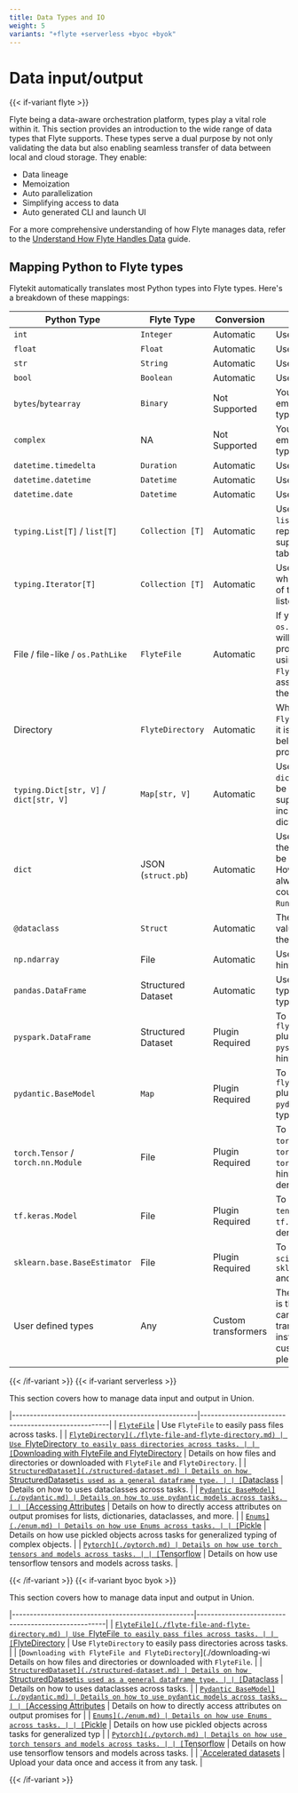 ```yaml
---
title: Data Types and IO
weight: 5
variants: "+flyte +serverless +byoc +byok"
---
```


# Data input/output

{{< if-variant flyte >}}

Flyte being a data-aware orchestration platform, types play a vital role within it.
This section provides an introduction to the wide range of data types that Flyte supports.
These types serve a dual purpose by not only validating the data but also enabling seamless
transfer of data between local and cloud storage.
They enable:

- Data lineage
- Memoization
- Auto parallelization
- Simplifying access to data
- Auto generated CLI and launch UI

For a more comprehensive understanding of how Flyte manages data, refer to the [Understand How Flyte Handles Data](https://docs.flyte.org/en/latest/user_guide/concepts/main_concepts/data_management.html#divedeep-data-management) guide.

## Mapping Python to Flyte types

Flytekit automatically translates most Python types into Flyte types.
Here's a breakdown of these mappings:

| Python Type | Flyte Type | Conversion | Comment |
|-------------|------------|------------|---------|
| `int` | `Integer` | Automatic | Use Python 3 type hints. |
| `float` | `Float` | Automatic | Use Python 3 type hints. |
| `str` | `String` | Automatic  | Use Python 3 type hints. |
| `bool` | `Boolean` | Automatic | Use Python 3 type hints. |
| `bytes`/`bytearray` | `Binary` | Not Supported | You have the option to employ your own custom type transformer. |
| `complex` | NA | Not Supported | You have the option to employ your own custom type transformer. |
| `datetime.timedelta` | `Duration` | Automatic | Use Python 3 type hints. |
| `datetime.datetime` | `Datetime` | Automatic | Use Python 3 type hints. |
| `datetime.date` | `Datetime` | Automatic| Use Python 3 type hints. |
| `typing.List[T]` / `list[T]` | `Collection [T]`| Automatic| Use `typing.List[T]` or `list[T]`, where `T` can represent one of the other supported types listed in the table. |
| `typing.Iterator[T]` | `Collection [T]`| Automatic| Use `typing.Iterator[T]`, where `T` can represent one of the other supported types listed in the table. |
| File / file-like / `os.PathLike` | `FlyteFile` | Automatic | If you're using `file` or `os.PathLike` objects, Flyte will default to the binary protocol for the file. When using `FlyteFile["protocol"]`, it is assumed that the file is in the specified protocol. |
| Directory | `FlyteDirectory`| Automatic| When using `FlyteDirectory["protocol"]`, it is assumed that all the files belong to the specified protocol. |
| `typing.Dict[str, V]` / `dict[str, V]` | `Map[str, V]` | Automatic | Use `typing.Dict[str, V]` or `dict[str, V]`, where `V` can be one of the other supported types in the table, including a nested dictionary.|
| `dict` | JSON (`struct.pb`) | Automatic| Use `dict`. It's assumed that the untyped dictionary can be converted to JSON. However, this may not always be possible and could result in a `RuntimeError`. |
| `@dataclass` | `Struct`| Automatic| The class should be a pure value class annotated with the `@dataclass` decorator. |
| `np.ndarray` | File | Automatic| Use `np.ndarray` as a type hint. |
| `pandas.DataFrame`| Structured Dataset | Automatic| Use `pandas.DataFrame` as a type hint. Pandas column types aren't preserved. |
| `pyspark.DataFrame` | Structured Dataset | Plugin Required | To utilize the type, install the `flytekitplugins-spark` plugin. Use `pyspark.DataFrame` as a type hint. |
| `pydantic.BaseModel` | `Map` | Plugin Required | To utilize the type, install the `flytekitplugins-pydantic` plugin. Use `pydantic.BaseModel` as a type hint. |
| `torch.Tensor` / `torch.nn.Module` | File | Plugin Required | To utilize the type, install the `torch` library. Use `torch.Tensor` or `torch.nn.Module` as a type hint, and you can use their derived types.|
| `tf.keras.Model`| File | Plugin Required | To utilize the type, install the `tensorflow` library. Use `tf.keras.Model` and its derived types.|
| `sklearn.base.BaseEstimator` | File | Plugin Required | To utilize the type, install the `scikit-learn` library. Use `sklearn.base.BaseEstimator` and its derived types. |
| User defined types| Any| Custom transformers | The `FlytePickle` transformer is the default option, but you can also define custom transformers. For instructions on building custom type transformers, please refer to [this section](https://docs.flyte.org/en/latest/user_guide/extending/custom_types.html#advanced-custom-types). |

{{< /if-variant >}}
{{< if-variant serverless >}}

This section covers how to manage data input and output in Union.

|----------------------------------------------------|----------------------------------------------------|
| [`FlyteFile`](./flyte-file-and-flyte-directory.md) | Use `FlyteFile` to easily pass files across tasks. |
| [`FlyteDirectory](./flyte-file-and-flyte-directory.md) | Use `FlyteDirectory` to easily pass directories across tasks. |
| [`Downloading with FlyteFile and FlyteDirectory](./downloading-with-ff-and-fd.md) | Details on how files and directories or downloaded with `FlyteFile` and `FlyteDirectory`. |
| [`StructuredDataset](./structured-dataset.md) | Details on how `StructuredDataset`is used as a general dataframe type. |
| [`Dataclass](./dataclass.md) | Details on how to uses dataclasses across tasks. |
| [`Pydantic BaseModel](./pydantic.md) | Details on how to use pydantic models across tasks. |
| [`Accessing Attributes](./accessing-attributes.md) | Details on how to directly access attributes on output promises for lists, dictionaries, dataclasses, and more. |
| [`Enums](./enum.md) | Details on how use Enums across tasks. |
| [`Pickle](./pickle.md) | Details on how use pickled objects across tasks for generalized typing of complex objects. |
| [`Pytorch](./pytorch.md) | Details on how use torch tensors and models across tasks. |
| [`Tensorflow](./tensorflow.md) | Details on how use tensorflow tensors and models across tasks. |

{{< /if-variant >}}
{{< if-variant byoc byok >}}

This section covers how to manage data input and output in Union.

|---------------------------------------------------|----------------------------------------------------|
| [`FlyteFile](./flyte-file-and-flyte-directory.md) | Use `FlyteFile` to easily pass files across tasks. |
| [`FlyteDirectory](./flyte-file-and-flyte-directory.md) | Use `FlyteDirectory` to easily pass directories across tasks. |
| [`Downloading with FlyteFile and FlyteDirectory`](./downloading-wi Details on how files and directories or downloaded with `FlyteFile`. |
| [`StructuredDataset](./structured-dataset.md) | Details on how `StructuredDataset`is used as a general dataframe type. |
| [`Dataclass](./dataclass.md) | Details on how to uses dataclasses across tasks. |
| [`Pydantic BaseModel](./pydantic.md) | Details on how to use pydantic models across tasks. |
| [`Accessing Attributes](./accessing-attributes.md) | Details on how to directly access attributes on output promises for |
| [`Enums](./enum.md) | Details on how use Enums across tasks. |
| [`Pickle](./pickle.md) | Details on how use pickled objects across tasks for generalized typ |
| [`Pytorch](./pytorch.md) | Details on how use torch tensors and models across tasks. |
| [`Tensorflow](./tensorflow.md) | Details on how use tensorflow tensors and models across tasks. |
| [`Accelerated datasets](./accelerated-datasets.md) | Upload your data once and access it from any task. |

{{< /if-variant >}}
